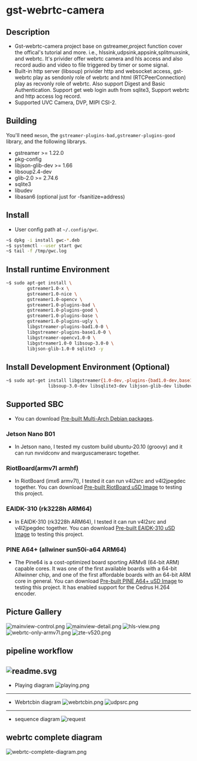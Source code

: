 # gst-webrtc-camera

## Description

* Gst-webrtc-camera project base on gstreamer,project function cover the offical's tutorial and more. i.e., hlssink,udpsink,appsink,splitmuxsink, and webrtc. It's privider offer webrtc camera and hls access and also record audio and video to file  triggered by timer or some signal.
* Built-in http server (libsoup) privider http and websocket access, gst-webrtc play as sendonly role of webrtc and html (RTCPeerConnection) play as recvonly role of webrtc. Also support Digest and Basic Authentication. Support get web login auth from sqlite3, Support webrtc and http access log record.
* Supported UVC Camera, DVP, MIPI CSI-2.

## Building

You'll need `meson`, the `gstreamer-plugins-bad,gstreamer-plugins-good` library, and the following librarys.

* gstreamer >= 1.22.0
* pkg-config
* libjson-glib-dev >= 1.66
* libsoup2.4-dev
* glib-2.0 >= 2.74.6
* sqlite3
* libudev
* libasan6 (optional just for -fsanitize=address)

## Install

* User config path at `~/.config/gwc`.

```sh
~$ dpkg -i install gwc-*.deb
~$ systemctl --user start gwc
~$ tail -f /tmp/gwc.log
```

## Install runtime Environment

```sh
~$ sudo apt-get install \
        gstreamer1.0-x \
        gstreamer1.0-nice \
        gstreamer1.0-opencv \
        gstreamer1.0-plugins-bad \
        gstreamer1.0-plugins-good \
        gstreamer1.0-plugins-base \
        gstreamer1.0-plugins-ugly \
        libgstreamer-plugins-bad1.0-0 \
        libgstreamer-plugins-base1.0-0 \
        libgstreamer-opencv1.0-0 \
        libgstreamer1.0-0 libsoup-3.0-0 \
        libjson-glib-1.0-0 sqlite3 -y
```

## Install Development Environment (Optional)

```sh
~$ sudo apt-get install libgstreamer{1.0-dev,-plugins-{bad1.0-dev,base1.0-dev}} \
                libsoup-3.0-dev libsqlite3-dev libjson-glib-dev libudev-dev -y
```

## Supported SBC

* You can download [Pre-built Multi-Arch Debian packages](https://github.com/yjdwbj/gst-webrtc-camera/releases).

### Jetson Nano B01

* In Jetson nano, I tested my custom build ubuntu-20.10 (groovy) and it can run nvvidconv and nvarguscamerasrc together.

### RiotBoard(armv7l armhf)

* In RiotBoard (imx6 armv7l), I tested it can run v4l2src and v4l2jpegdec together. You can download [Pre-built RiotBoard uSD Image](https://github.com/yjdwbj/imx6-riotboard) to testing this project.

### EAIDK-310 (rk3228h ARM64)

* In EAIDK-310 (rk3228h ARM64), I tested it can run v4l2src and v4l2jpegdec together. You can download [Pre-built EAIDK-310 uSD Image](https://github.com/yjdwbj/rockchip-eaidk-310) to testing this project.

### PINE A64+ (allwiner  sun50i-a64 ARM64)

* The Pine64 is a cost-optimized board sporting ARMv8 (64-bit ARM) capable cores. It was one of the first available boards with a 64-bit Allwinner chip, and one of the first affordable boards with an 64-bit ARM core in general. You can download [Pre-built PINE A64+ uSD Image](https://github.com/yjdwbj/sun50i-a64-pine64) to testing this project. It has enabled support for the Cedrus H.264 encoder.

## Picture Gallery

![mainview-control.png](images/mainview-control.png)
![mainview-detail.png](images/mainview-detail.png)
![hls-view.png](images/hls-view.png)
![webrtc-only-armv7l.png](images/webrtc-only-armv7l.png)
![zte-v520.png](images/zte-v520.png)


## pipeline workflow

  ![readme.svg](readme.svg)
---
* Playing diagram
 ![playing.png](playing.png)
---
* Webrtcbin diagram
 ![webrtcbin.png](webrtcbin.png)
 ![udpsrc.png](udpsrc.png)
---
* sequence diagram
 ![request](request.svg)

## webrtc complete diagram

 ![webrtc-complete-diagram.png](https://developer.mozilla.org/en-US/docs/Web/API/WebRTC_API/Connectivity/webrtc-complete-diagram.png)
